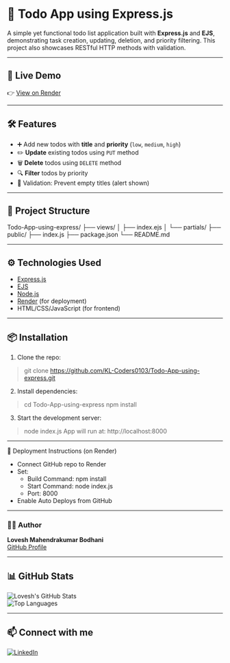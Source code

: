 # 📌 Todo App using Express.js

A simple yet functional todo list application built with **Express.js** and **EJS**, demonstrating task creation, updating, deletion, and priority filtering. This project also showcases RESTful HTTP methods with validation.

---

## 🚀 Live Demo

👉 [View on Render](https://todo-app-using-express.onrender.com)

---

## 🛠 Features

- ➕ Add new todos with **title** and **priority** (`low`, `medium`, `high`)
- ✏️ **Update** existing todos using `PUT` method
- 🗑️ **Delete** todos using `DELETE` method
- 🔍 **Filter** todos by priority
- 🚫 Validation: Prevent empty titles (alert shown)

---

## 📁 Project Structure

Todo-App-using-express/
├── views/
│ ├── index.ejs
│ └── partials/
├── public/
├── index.js
├── package.json
└── README.md


---

## ⚙️ Technologies Used

- [Express.js](https://expressjs.com/)
- [EJS](https://ejs.co/)
- [Node.js](https://nodejs.org/)
- [Render](https://render.com/) (for deployment)
- HTML/CSS/JavaScript (for frontend)

---

## 📦 Installation

1. Clone the repo:

> git clone https://github.com/KL-Coders0103/Todo-App-using-express.git

2. Install dependencies:

> cd Todo-App-using-express
> npm install

3. Start the development server:

> node index.js
App will run at: http://localhost:8000

---

📂 Deployment Instructions (on Render)

- Connect GitHub repo to Render
- Set:
   - Build Command: npm install
   - Start Command: node index.js
   - Port: 8000
- Enable Auto Deploys from GitHub

---

### 🙋‍♂️ Author

**Lovesh Mahendrakumar Bodhani**  
[GitHub Profile](https://github.com/KL-Coders0103)

---

## 📊 GitHub Stats

![Lovesh's GitHub Stats](https://github-readme-stats.vercel.app/api?username=KL-Coders0103&show_icons=true&theme=radical)  
![Top Languages](https://github-readme-stats.vercel.app/api/top-langs/?username=KL-Coders0103&layout=compact&theme=radical)

---

## 📫 Connect with me

[![LinkedIn](https://img.shields.io/badge/LinkedIn-blue?logo=linkedin&style=for-the-badge)](https://www.linkedin.com/in/lovesh-bodhani-7b69a6257/)  
